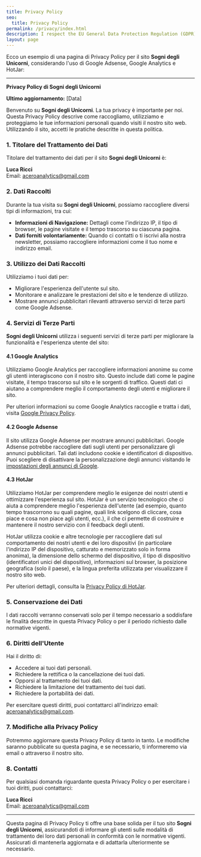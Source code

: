 ```yaml
---
title: Privacy Policy
seo:
  title: Privacy Policy
permalink: /privacy/index.html
description: I respect the EU General Data Protection Regulation (GDPR). This policy document explains how I collect and handle any information you provide to me.
layout: page
---
```



Ecco un esempio di una pagina di Privacy Policy per il sito **Sogni degli Unicorni**, considerando l'uso di Google Adsense, Google Analytics e HotJar:

---

**Privacy Policy di Sogni degli Unicorni**

**Ultimo aggiornamento:** [Data]

Benvenuto su **Sogni degli Unicorni**. La tua privacy è importante per noi. Questa Privacy Policy descrive come raccogliamo, utilizziamo e proteggiamo le tue informazioni personali quando visiti il nostro sito web. Utilizzando il sito, accetti le pratiche descritte in questa politica.

### 1. Titolare del Trattamento dei Dati

Titolare del trattamento dei dati per il sito **Sogni degli Unicorni** è:

**Luca Ricci**  
Email: aceroanalytics@gmail.com

### 2. Dati Raccolti

Durante la tua visita su **Sogni degli Unicorni**, possiamo raccogliere diversi tipi di informazioni, tra cui:

- **Informazioni di Navigazione:** Dettagli come l'indirizzo IP, il tipo di browser, le pagine visitate e il tempo trascorso su ciascuna pagina.
- **Dati forniti volontariamente:** Quando ci contatti o ti iscrivi alla nostra newsletter, possiamo raccogliere informazioni come il tuo nome e indirizzo email.
  
### 3. Utilizzo dei Dati Raccolti

Utilizziamo i tuoi dati per:

- Migliorare l'esperienza dell'utente sul sito.
- Monitorare e analizzare le prestazioni del sito e le tendenze di utilizzo.
- Mostrare annunci pubblicitari rilevanti attraverso servizi di terze parti come Google Adsense.

### 4. Servizi di Terze Parti

**Sogni degli Unicorni** utilizza i seguenti servizi di terze parti per migliorare la funzionalità e l'esperienza utente del sito:

#### 4.1 Google Analytics

Utilizziamo Google Analytics per raccogliere informazioni anonime su come gli utenti interagiscono con il nostro sito. Questo include dati come le pagine visitate, il tempo trascorso sul sito e le sorgenti di traffico. Questi dati ci aiutano a comprendere meglio il comportamento degli utenti e migliorare il sito.

Per ulteriori informazioni su come Google Analytics raccoglie e tratta i dati, visita [Google Privacy Policy](https://policies.google.com/privacy).

#### 4.2 Google Adsense

Il sito utilizza Google Adsense per mostrare annunci pubblicitari. Google Adsense potrebbe raccogliere dati sugli utenti per personalizzare gli annunci pubblicitari. Tali dati includono cookie e identificatori di dispositivo. Puoi scegliere di disattivare la personalizzazione degli annunci visitando le [impostazioni degli annunci di Google](https://adssettings.google.com/authenticated).

#### 4.3 HotJar

Utilizziamo HotJar per comprendere meglio le esigenze dei nostri utenti e ottimizzare l'esperienza sul sito. HotJar è un servizio tecnologico che ci aiuta a comprendere meglio l'esperienza dell'utente (ad esempio, quanto tempo trascorrono su quali pagine, quali link scelgono di cliccare, cosa piace e cosa non piace agli utenti, ecc.), il che ci permette di costruire e mantenere il nostro servizio con il feedback degli utenti.

HotJar utilizza cookie e altre tecnologie per raccogliere dati sul comportamento dei nostri utenti e dei loro dispositivi (in particolare l'indirizzo IP del dispositivo, catturato e memorizzato solo in forma anonima), la dimensione dello schermo del dispositivo, il tipo di dispositivo (identificatori unici del dispositivo), informazioni sul browser, la posizione geografica (solo il paese), e la lingua preferita utilizzata per visualizzare il nostro sito web.

Per ulteriori dettagli, consulta la [Privacy Policy di HotJar](https://www.hotjar.com/legal/policies/privacy).

### 5. Conservazione dei Dati

I dati raccolti verranno conservati solo per il tempo necessario a soddisfare le finalità descritte in questa Privacy Policy o per il periodo richiesto dalle normative vigenti.

### 6. Diritti dell'Utente

Hai il diritto di:

- Accedere ai tuoi dati personali.
- Richiedere la rettifica o la cancellazione dei tuoi dati.
- Opporsi al trattamento dei tuoi dati.
- Richiedere la limitazione del trattamento dei tuoi dati.
- Richiedere la portabilità dei dati.

Per esercitare questi diritti, puoi contattarci all'indirizzo email: aceroanalytics@gmail.com.

### 7. Modifiche alla Privacy Policy

Potremmo aggiornare questa Privacy Policy di tanto in tanto. Le modifiche saranno pubblicate su questa pagina, e se necessario, ti informeremo via email o attraverso il nostro sito.

### 8. Contatti

Per qualsiasi domanda riguardante questa Privacy Policy o per esercitare i tuoi diritti, puoi contattarci:

**Luca Ricci**  
Email: aceroanalytics@gmail.com

---

Questa pagina di Privacy Policy ti offre una base solida per il tuo sito **Sogni degli Unicorni**, assicurandoti di informare gli utenti sulle modalità di trattamento dei loro dati personali in conformità con le normative vigenti. Assicurati di mantenerla aggiornata e di adattarla ulteriormente se necessario.
